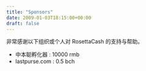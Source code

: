 ```yaml
---
title: "Sponsors"
date: 2009-01-03T18:15:00+00:00
draft: false
---
```


非常感谢以下组织或个人对 RosettaCash 的支持与帮助。

<!--more-->

- 中本聪孵化器 : 10000 rmb
- lastpurse.com : 0.5 bch